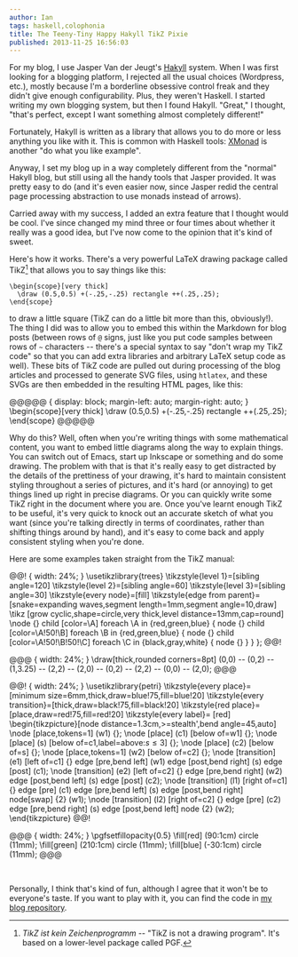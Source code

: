 ```yaml
---
author: Ian
tags: haskell,colophonia
title: The Teeny-Tiny Happy Hakyll TikZ Pixie
published: 2013-11-25 16:56:03
---
```


For my blog, I use Jasper Van der Jeugt's
[Hakyll](http://jaspervdj.be/hakyll/) system.  When I was first
looking for a blogging platform, I rejected all the usual choices
(Wordpress, etc.), mostly because I'm a borderline obsessive control
freak and they didn't give enough configurability.  Plus, they weren't
Haskell.  I started writing my own blogging system, but then I found
Hakyll.  "Great," I thought, "that's perfect, except I want something
almost completely different!"

Fortunately, Hakyll is written as a library that allows you to do more
or less anything you like with it.  This is common with Haskell tools:
[XMonad](http://xmonad.org/) is another "do what you like example".

Anyway, I set my blog up in a way completely different from the
"normal" Hakyll blog, but still using all the handy tools that Jasper
provided.  It was pretty easy to do (and it's even easier now, since
Jasper redid the central page processing abstraction to use monads
instead of arrows).

Carried away with my success, I added an extra feature that I thought
would be cool.  I've since changed my mind three or four times about
whether it really was a good idea, but I've now come to the opinion
that it's kind of sweet.

Here's how it works.  There's a very powerful LaTeX drawing package
called TikZ[^1] that allows you to say things like this:

~~~~ {.latex}
\begin{scope}[very thick]
  \draw (0.5,0.5) +(-.25,-.25) rectangle ++(.25,.25);
\end{scope}
~~~~

to draw a little square (TikZ can do a little bit more than this,
obviously!).  The thing I did was to allow you to embed this within
the Markdown for blog posts (between rows of `@` signs, just like you
put code samples between rows of `~` characters -- there's a special
syntax to say "don't wrap my TikZ code" so that you can add extra
libraries and arbitrary LaTeX setup code as well).  These bits of TikZ
code are pulled out during processing of the blog articles and
processed to generate SVG files, using `htlatex`, and these SVGs are
then embedded in the resulting HTML pages, like this:

@@@@@ { display: block; margin-left: auto; margin-right: auto; }
\begin{scope}[very thick]
  \draw (0.5,0.5) +(-.25,-.25) rectangle ++(.25,.25);
\end{scope}
@@@@@
<br>

Why do this?  Well, often when you're writing things with some
mathematical content, you want to embed little diagrams along the way
to explain things.  You can switch out of Emacs, start up Inkscape or
something and do some drawing.  The problem with that is that it's
really easy to get distracted by the details of the prettiness of your
drawing, it's hard to maintain consistent styling throughout a series
of pictures, and it's hard (or annoying) to get things lined up right
in precise diagrams.  Or you can quickly write some TikZ right in the
document where you are.  Once you've learnt enough TikZ to be useful,
it's very quick to knock out an accurate sketch of what you want
(since you're talking directly in terms of coordinates, rather than
shifting things around by hand), and it's easy to come back and apply
consistent styling when you're done.

Here are some examples taken straight from the TikZ manual:

<div style="width: 100%">
@@! { width: 24%; }
\usetikzlibrary{trees}
\tikzstyle{level 1}=[sibling angle=120]
\tikzstyle{level 2}=[sibling angle=60]
\tikzstyle{level 3}=[sibling angle=30]
\tikzstyle{every node}=[fill]
\tikzstyle{edge from parent}=[snake=expanding waves,segment length=1mm,segment angle=10,draw]
\tikz [grow cyclic,shape=circle,very thick,level distance=13mm,cap=round]
  \node {} child [color=\A] foreach \A in {red,green,blue}
    { node {} child [color=\A!50!\B] foreach \B in {red,green,blue}
      { node {} child [color=\A!50!\B!50!\C] foreach \C in {black,gray,white}
        { node {} }
      }
    };
@@!

@@@ { width: 24%; }
\draw[thick,rounded corners=8pt]
(0,0) -- (0,2) -- (1,3.25) -- (2,2) -- (2,0) -- (0,2) -- (2,2) -- (0,0) -- (2,0);
@@@

@@! { width: 24%; }
\usetikzlibrary{petri}
\tikzstyle{every place}= [minimum size=6mm,thick,draw=blue!75,fill=blue!20]
\tikzstyle{every transition}=[thick,draw=black!75,fill=black!20]
\tikzstyle{red place}= [place,draw=red!75,fill=red!20]
\tikzstyle{every label}= [red]
\begin{tikzpicture}[node distance=1.3cm,>=stealth',bend angle=45,auto]
  \node [place,tokens=1] (w1) {};
  \node [place] (c1) [below of=w1] {};
  \node [place] (s) [below of=c1,label=above:$s\le 3$] {};
  \node [place] (c2) [below of=s] {};
  \node [place,tokens=1] (w2) [below of=c2] {};
  \node [transition] (e1) [left of=c1] {}
  edge [pre,bend left] (w1)
  edge [post,bend right] (s)
  edge [post] (c1);
  \node [transition] (e2) [left of=c2] {}
  edge [pre,bend right] (w2)
  edge [post,bend left] (s)
  edge [post] (c2);
  \node [transition] (l1) [right of=c1] {}
  edge [pre] (c1)
  edge [pre,bend left] (s)
  edge [post,bend right] node[swap] {2} (w1);
  \node [transition] (l2) [right of=c2] {}
  edge [pre] (c2)
  edge [pre,bend right] (s)
  edge [post,bend left] node {2} (w2);
\end{tikzpicture}
@@!

@@@ { width: 24%; }
\pgfsetfillopacity{0.5}
\fill[red] (90:1cm) circle (11mm);
\fill[green] (210:1cm) circle (11mm);
\fill[blue] (-30:1cm) circle (11mm);
@@@
</div>

<br>

Personally, I think that's kind of fun, although I agree that it won't
be to everyone's taste.  If you want to play with it, you can find the
code in [my blog repository](https://github.com/ian-ross/blog).

[^1]: *TikZ ist kein Zeichenprogramm* -- "TikZ is not a drawing
      program".  It's based on a lower-level package called PGF.